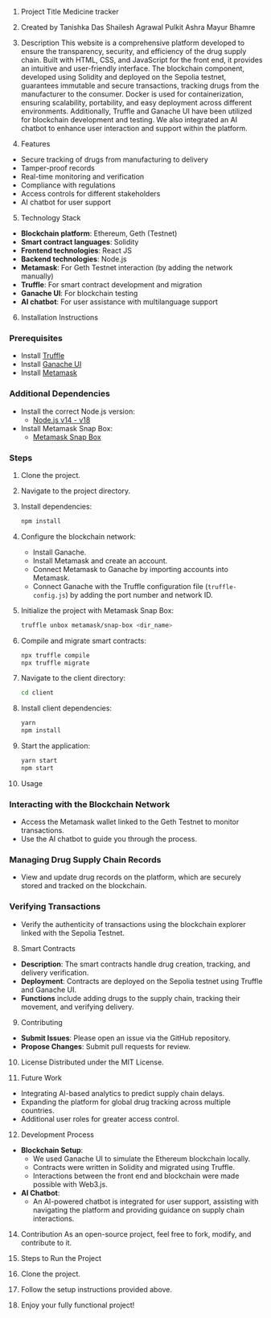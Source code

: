 1. Project Title
Medicine tracker

2. Created by
Tanishka Das
Shailesh Agrawal
Pulkit Ashra
Mayur Bhamre

3. Description
This website is a comprehensive platform developed to ensure the transparency, security, and efficiency of the drug supply chain. Built with HTML, CSS, and JavaScript for the front end, it provides an intuitive and user-friendly interface. The blockchain component, developed using Solidity and deployed on the Sepolia testnet, guarantees immutable and secure transactions, tracking drugs from the manufacturer to the consumer. Docker is used for containerization, ensuring scalability, portability, and easy deployment across different environments. Additionally, Truffle and Ganache UI have been utilized for blockchain development and testing. We also integrated an AI chatbot to enhance user interaction and support within the platform.

4. Features
- Secure tracking of drugs from manufacturing to delivery
- Tamper-proof records
- Real-time monitoring and verification
- Compliance with regulations
- Access controls for different stakeholders
- AI chatbot for user support

5. Technology Stack
- **Blockchain platform**: Ethereum, Geth (Testnet)
- **Smart contract languages**: Solidity
- **Frontend technologies**: React JS
- **Backend technologies**: Node.js
- **Metamask**: For Geth Testnet interaction (by adding the network manually)
- **Truffle**: For smart contract development and migration
- **Ganache UI**: For blockchain testing
- **AI chatbot**: For user assistance with multilanguage support

6. Installation Instructions
### Prerequisites
- Install [Truffle](https://archive.trufflesuite.com/docs/truffle/how-to/install/)
- Install [Ganache UI](https://youtu.be/4LOeclXIxXA?si=p7j7ZVITWPBFv651)
- Install [Metamask](https://youtu.be/c7-IsFNbBZE?si=AhPFUawtZvcldh6o)

### Additional Dependencies
- Install the correct Node.js version:
  - [Node.js v14 - v18](https://archive.trufflesuite.com/docs/truffle/how-to/install/#install-nodejs)
- Install Metamask Snap Box:
  - [Metamask Snap Box](https://archive.trufflesuite.com/boxes/metamask-snap-box/)

### Steps
1. Clone the project.
2. Navigate to the project directory.
3. Install dependencies:
   ```bash
   npm install
   ```
4. Configure the blockchain network:
   - Install Ganache.
   - Install Metamask and create an account.
   - Connect Metamask to Ganache by importing accounts into Metamask.
   - Connect Ganache with the Truffle configuration file (`truffle-config.js`) by adding the port number and network ID.

5. Initialize the project with Metamask Snap Box:
   ```bash
   truffle unbox metamask/snap-box <dir_name>
   ```
6. Compile and migrate smart contracts:
   ```bash
   npx truffle compile
   npx truffle migrate
   ```
7. Navigate to the client directory:
   ```bash
   cd client
   ```
8. Install client dependencies:
   ```bash
   yarn
   npm install
   ```
9. Start the application:
   ```bash
   yarn start
   npm start
   ```

7. Usage
### Interacting with the Blockchain Network
- Access the Metamask wallet linked to the Geth Testnet to monitor transactions.
- Use the AI chatbot to guide you through the process.

### Managing Drug Supply Chain Records
- View and update drug records on the platform, which are securely stored and tracked on the blockchain.

### Verifying Transactions
- Verify the authenticity of transactions using the blockchain explorer linked with the Sepolia Testnet.

8. Smart Contracts
- **Description**: The smart contracts handle drug creation, tracking, and delivery verification.
- **Deployment**: Contracts are deployed on the Sepolia testnet using Truffle and Ganache UI.
- **Functions** include adding drugs to the supply chain, tracking their movement, and verifying delivery.

9. Contributing
- **Submit Issues**: Please open an issue via the GitHub repository.
- **Propose Changes**: Submit pull requests for review.

10. License
Distributed under the MIT License.

11. Future Work
- Integrating AI-based analytics to predict supply chain delays.
- Expanding the platform for global drug tracking across multiple countries.
- Additional user roles for greater access control.

12. Development Process
- **Blockchain Setup**:
  - We used Ganache UI to simulate the Ethereum blockchain locally.
  - Contracts were written in Solidity and migrated using Truffle.
  - Interactions between the front end and blockchain were made possible with Web3.js.
- **AI Chatbot**:
  - An AI-powered chatbot is integrated for user support, assisting with navigating the platform and providing guidance on supply chain interactions.

14. Contribution
As an open-source project, feel free to fork, modify, and contribute to it.

15. Steps to Run the Project
1. Clone the project.
2. Follow the setup instructions provided above.
3. Enjoy your fully functional project!

